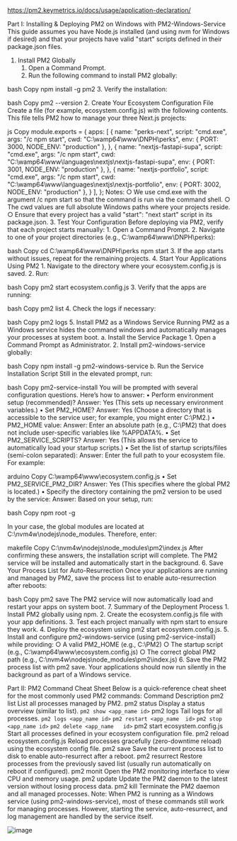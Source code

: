 https://pm2.keymetrics.io/docs/usage/application-declaration/

Part I: Installing & Deploying PM2 on Windows with PM2-Windows-Service
This guide assumes you have Node.js installed (and using nvm for Windows if desired) and that your projects have valid "start" scripts defined in their package.json files.
1. Install PM2 Globally
	1. Open a Command Prompt.
	2. Run the following command to install PM2 globally:

bash
Copy
npm install -g pm2
	3. Verify the installation:

bash
Copy
pm2 --version
2. Create Your Ecosystem Configuration File
Create a file (for example, ecosystem.config.js) with the following contents. This file tells PM2 how to manage your three Next.js projects:

js
Copy
module.exports = {
  apps: [
    {
      name: "perks-next",
      script: "cmd.exe",
      args: "/c npm start",
      cwd: "C:\\wamp64\\www\\DNPH\\perks",
      env: {
        PORT: 3000,
        NODE_ENV: "production"
      },
    },
    {
      name: "nextjs-fastapi-supa",
      script: "cmd.exe",
      args: "/c npm start",
      cwd: "C:\\wamp64\\www\\languages\\nextjs\\nextjs-fastapi-supa",
      env: {
        PORT: 3001,
        NODE_ENV: "production"
      },
    },
    {
      name: "nextjs-portfolio",
      script: "cmd.exe",
      args: "/c npm start",
      cwd: "C:\\wamp64\\www\\languages\\nextjs\\nextjs-portfolio",
      env: {
        PORT: 3002,
        NODE_ENV: "production"
      },
    }
  ],
};
	Notes:
		○ We use cmd.exe with the argument /c npm start so that the command is run via the command shell.
		○ The cwd values are full absolute Windows paths where your projects reside.
		○ Ensure that every project has a valid "start": "next start" script in its package.json.
3. Test Your Configuration
Before deploying via PM2, verify that each project starts manually:
	1. Open a Command Prompt.
	2. Navigate to one of your project directories (e.g., C:\wamp64\www\DNPH\perks):

bash
Copy
cd C:\wamp64\www\DNPH\perks
npm start
	3. If the app starts without issues, repeat for the remaining projects.
4. Start Your Applications Using PM2
	1. Navigate to the directory where your ecosystem.config.js is saved.
	2. Run:

bash
Copy
pm2 start ecosystem.config.js
	3. Verify that the apps are running:

bash
Copy
pm2 list
	4. Check the logs if necessary:

bash
Copy
pm2 logs
5. Install PM2 as a Windows Service
Running PM2 as a Windows service hides the command windows and automatically manages your processes at system boot.
a. Install the Service Package
	1. Open a Command Prompt as Administrator.
	2. Install pm2-windows-service globally:

bash
Copy
npm install -g pm2-windows-service
b. Run the Service Installation Script
Still in the elevated prompt, run:

bash
Copy
pm2-service-install
You will be prompted with several configuration questions. Here’s how to answer:
	• Perform environment setup (recommended)?
Answer: Yes
(This sets up necessary environment variables.)
	• Set PM2_HOME?
Answer: Yes
(Choose a directory that is accessible to the service user; for example, you might enter C:\PM2.)
	• PM2_HOME value:
Answer: Enter an absolute path (e.g., C:\PM2) that does not include user-specific variables like %APPDATA%.
	• Set PM2_SERVICE_SCRIPTS?
Answer: Yes
(This allows the service to automatically load your startup scripts.)
	• Set the list of startup scripts/files (semi-colon separated):
Answer: Enter the full path to your ecosystem file. For example:

arduino
Copy
C:\wamp64\www\ecosystem.config.js
	• Set PM2_SERVICE_PM2_DIR?
Answer: Yes
(This specifies where the global PM2 is located.)
	• Specify the directory containing the pm2 version to be used by the service:
Answer:
Based on your setup, run:

bash
Copy
npm root -g

In your case, the global modules are located at C:\nvm4w\nodejs\node_modules. Therefore, enter:

makefile
Copy
C:\nvm4w\nodejs\node_modules\pm2\index.js
After confirming these answers, the installation script will complete. The PM2 service will be installed and automatically start in the background.
6. Save Your Process List for Auto-Resurrection
Once your applications are running and managed by PM2, save the process list to enable auto-resurrection after reboots:

bash
Copy
pm2 save
The PM2 service will now automatically load and restart your apps on system boot.
7. Summary of the Deployment Process
	1. Install PM2 globally using npm.
	2. Create the ecosystem.config.js file with your app definitions.
	3. Test each project manually with npm start to ensure they work.
	4. Deploy the ecosystem using pm2 start ecosystem.config.js.
	5. Install and configure pm2-windows-service (using pm2-service-install) while providing:
		○ A valid PM2_HOME (e.g., C:\PM2)
		○ The startup script (e.g., C:\wamp64\www\ecosystem.config.js)
		○ The correct global PM2 path (e.g., C:\nvm4w\nodejs\node_modules\pm2\index.js)
	6. Save the PM2 process list with pm2 save.
Your applications should now run silently in the background as part of a Windows service.

Part II: PM2 Command Cheat Sheet
Below is a quick-reference cheat sheet for the most commonly used PM2 commands:
Command	Description
pm2 list	List all processes managed by PM2.
pm2 status	Display a status overview (similar to list).
`pm2 show <app_name	id>`
pm2 logs	Tail logs for all processes.
`pm2 logs <app_name	id>`
`pm2 restart <app_name	id>`
`pm2 stop <app_name	id>`
`pm2 delete <app_name	id>`
pm2 start ecosystem.config.js	Start all processes defined in your ecosystem configuration file.
pm2 reload ecosystem.config.js	Reload processes gracefully (zero-downtime reload) using the ecosystem config file.
pm2 save	Save the current process list to disk to enable auto-resurrect after a reboot.
pm2 resurrect	Restore processes from the previously saved list (usually run automatically on reboot if configured).
pm2 monit	Open the PM2 monitoring interface to view CPU and memory usage.
pm2 update	Update the PM2 daemon to the latest version without losing process data.
pm2 kill	Terminate the PM2 daemon and all managed processes.
	Note: When PM2 is running as a Windows service (using pm2-windows-service), most of these commands still work for managing processes. However, starting the service, auto-resurrect, and log management are handled by the service itself.

 ![image](https://github.com/user-attachments/assets/465e5bbb-30bb-4be0-b2c7-6153816481f1)

